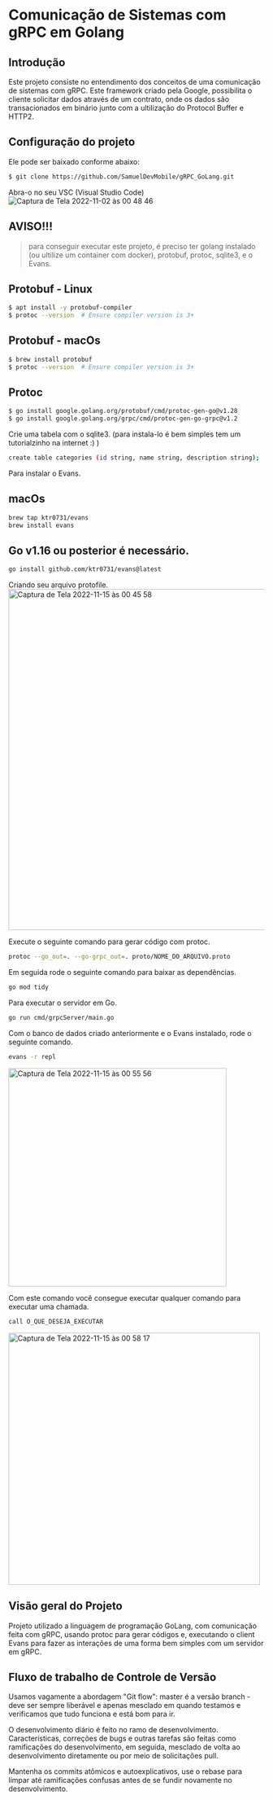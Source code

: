 # Comunicação de Sistemas com gRPC em Golang

## Introdução
Este projeto consiste no entendimento dos conceitos de uma comunicação de sistemas com gRPC. Este framework criado pela Google, possibilita o cliente solicitar dados através de um contrato, onde os dados são transacionados em binário junto com a ultilização do Protocol Buffer e HTTP2. 

## Configuração do projeto
Ele pode ser baixado conforme abaixo:
```sh
$ git clone https://github.com/SamuelDevMobile/gRPC_GoLang.git
```

Abra-o no seu VSC (Visual Studio Code)
![Captura de Tela 2022-11-02 às 00 48 46](https://user-images.githubusercontent.com/26841238/199391008-6f05552d-ef78-4e67-8206-2d5e123e1950.png)

## AVISO!!!
> para conseguir executar este projeto, é preciso ter golang instalado (ou ultilize um container com docker), protobuf, protoc, sqlite3, e o Evans.

## Protobuf - Linux
```sh
$ apt install -y protobuf-compiler
$ protoc --version  # Ensure compiler version is 3+
```

## Protobuf - macOs
```sh
$ brew install protobuf
$ protoc --version  # Ensure compiler version is 3+
```

## Protoc
```sh
$ go install google.golang.org/protobuf/cmd/protoc-gen-go@v1.28
$ go install google.golang.org/grpc/cmd/protoc-gen-go-grpc@v1.2
```

Crie uma tabela com o sqlite3. (para instala-lo é bem simples tem um tutorialzinho na internet :) )
```sh
create table categories (id string, name string, description string);
```

Para instalar o Evans.

## macOs
```sh
brew tap ktr0731/evans
brew install evans
```

## Go v1.16 ou posterior é necessário.
```sh
go install github.com/ktr0731/evans@latest
```

Criando seu arquivo protofile.
<img width="670" alt="Captura de Tela 2022-11-15 às 00 45 58" src="https://user-images.githubusercontent.com/26841238/201821540-3b0d53df-43fc-40fa-85d0-230fcdcfb8ca.png">

Execute o seguinte comando para gerar código com protoc.
```sh
protoc --go_out=. --go-grpc_out=. proto/NOME_DO_ARQUIVO.proto
```

Em seguida rode o seguinte comando para baixar as dependências.
```sh
go mod tidy
```

Para executar o servidor em Go.
```sh
go run cmd/grpcServer/main.go
```

Com o banco de dados criado anteriormente e o Evans instalado, rode o seguinte comando.
```sh
evans -r repl
```
<img width="429" alt="Captura de Tela 2022-11-15 às 00 55 56" src="https://user-images.githubusercontent.com/26841238/201822678-8ecc7ae3-45e6-42e0-a3cb-5bd700a7b2e4.png">

Com este comando você consegue executar qualquer comando para executar uma chamada.
```sh
call O_QUE_DESEJA_EXECUTAR
```
<img width="495" alt="Captura de Tela 2022-11-15 às 00 58 17" src="https://user-images.githubusercontent.com/26841238/201822989-7e4982d9-63ee-4d32-99ab-a3b0d0264f66.png">

## Visão geral do Projeto
Projeto utilizado a linguagem de programação GoLang, com comunicação feita com gRPC, usando protoc para gerar códigos e, executando o client Evans para fazer as interações de uma forma bem simples com um servidor em gRPC.


## Fluxo de trabalho de Controle de Versão
Usamos vagamente a abordagem "Git flow": master é a versão
branch - deve ser sempre liberável e apenas mesclado em
quando testamos e verificamos que tudo funciona e está
bom para ir.

O desenvolvimento diário é feito no ramo de desenvolvimento. Características,
correções de bugs e outras tarefas são feitas como ramificações do desenvolvimento,
em seguida, mesclado de volta ao desenvolvimento diretamente ou por meio de solicitações pull.

Mantenha os commits atômicos e autoexplicativos, use o rebase para limpar
até ramificações confusas antes de se fundir novamente no desenvolvimento.
